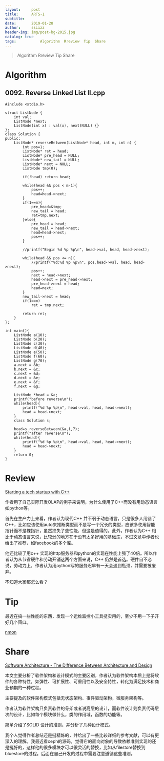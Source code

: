 ```yaml
---
layout:     post   				   
title:      ARTS-1 				
subtitle:   
date:       2019-01-28 				
author:     ssiizz 						
header-img: img/post-bg-2015.jpg 
catalog: true 						
tags:			Algorithm  Rreview  Tip  Share		
---
```

>Algorithm  Rreview  Tip  Share

# Algorithm
## 0092. Reverse Linked List II.cpp
```
#include <stdio.h>

struct ListNode {
	int val;
	ListNode *next;
	ListNode(int x) : val(x), next(NULL) {}
};
class Solution {
public:
    ListNode* reverseBetween(ListNode* head, int m, int n) {
    	int pos=1;
    	ListNode* ret = head;
    	ListNode* pre_head = NULL;
    	ListNode* new_tail = NULL;
    	ListNode* next = NULL;
    	ListNode tmp(0);
    	
		if(!head) return head;
		 
        while(head && pos < m-1){
			pos++;
			head=head->next;
		}
		if(1==m){
			pre_head=&tmp;
			new_tail = head;
			ret=tmp.next;			
		}else{
			pre_head = head;
			new_tail = head->next;
			head=head->next;
			pos++;	
		}

		//printf("Begin %d %p %p\n", head->val, head, head->next);
		
		while(head && pos <= n){
			//printf("%d:%d %p %p\n", pos,head->val, head, head->next);
			pos++;
			next = head->next;
			head->next = pre_head->next;
			pre_head->next = head;
			head=next;
		}
		new_tail->next = head;
		if(1==m)
			ret = tmp.next;
		
		return ret;
    }
};

int main(){
	ListNode a(10);
	ListNode b(20);
	ListNode c(30);
	ListNode d(40);
	ListNode e(50);
	ListNode f(60);
	ListNode g(70);
	a.next = &b;
	b.next = &c;
	c.next = &d;
	d.next = &e;
	e.next = &f;
	f.next = &g;
	
	ListNode *head = &a;
	printf("before reverse\n");
	while(head){
		printf("%d %p %p\n", head->val, head, head->next);
		head = head->next;
	}
	class Solution s;

	head=s.reverseBetween(&a,1,7);
	printf("after reverse\n");
	while(head){
		printf("%d %p %p\n", head->val, head, head->next);
		head = head->next;
	}	
	return 0;
}
```

# Review

[Starting a tech startup with C++](https://medium.com/swlh/starting-a-tech-startup-with-c-6b5d5856e6de)

作者用了自己实际开发OLAP的例子来说明，为什么使用了C++而没有用动态语言如python等。

首先在生产力上来看，作者认为现代C++ 并不弱于动态语言，只是很多人用错了C++，比如应该使用auto来推断类型而不是写一个冗长的类型，应该多使用智能指针而不是裸指针，虽然损失了些性能，但这是值得的。此外，作者认为C++ 相比于动态语言来说，比较弱的地方在于没有太多好用的基础库，不过文章中作者也给出了推荐，如facebook的多个库。

他还比较了用c++ 实现的http服务器和python的实现在性能上强了40倍。所以作者认为从节省硬件和劳动开销这两个方面来说，C++  仍然是首选。硬件自不必说，劳动力上，作者认为用python写的服务迟早有一天会遇到瓶颈，并需要被废弃。

不知道大家都怎么看？

# Tip
最近在搞一些性能的东西，发现一个运维监控小工具挺实用的，至少不用一下子开好几个窗口。

[nmon](http://nmon.sourceforge.net/pmwiki.php)


# Share
[Software Architecture - The Difference Between Architecture and Design](https://codeburst.io/software-architecture-the-difference-between-architecture-and-design-7936abdd5830)

本文主要分析了软件架构和设计模式的主要区别，作者认为软件架构本质上是将软件的各种特性，如弹性、可扩展性、可重用性以及安全特性，转化为满足技术和商业预期的一种过程。

主要提及的软件架构模式包括无状态架构、事件驱动架构，微服务架构等。

作者认为软件架构只负责软件的骨架或者说高层的设计，而软件设计则负责代码层次的设计，比如每个模块做什么，类的作用域，函数的功能等。

简单介绍了SOLID 设计的准则，并分析了几种设计模式。

我个人觉得作者总结还是挺精炼的，并给出了一些比较详细的参考文献，可以有更深入的理解。我最近看ceph的源码，觉得它的面向对象的导致依赖准则实现的还是挺好的，这样他的很多模块才可以很灵活的替换，比如从filestore替换到bluestore的过程。后面在自己开发的过程中需要注意遵循这些准则。

